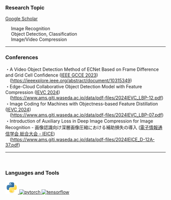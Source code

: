 
### Research Topic
[Google Scholar](https://scholar.google.co.jp/citations?user=Qs5XyiYAAAAJ)<br> 

&emsp; Image Recognition<br>
&emsp; Object Detection, Classification<br>
&emsp; Image/Video Compression<br>

---
### Conferences
・A Video Object Detection Method of ECNet Based on Frame Difference and Grid Cell Confidence
([IEEE GCCE 2023](https://www.ieee-gcce.org/2023/index.html))<br>
&emsp;(https://ieeexplore.ieee.org/abstract/document/10315349)
<br>
・Edge-Cloud Collaborative Object Detection Model with Feature Compression 
([IEVC 2024](https://www.iieej.org/en/ievc2024/))<br>
&emsp;(https://www.ams.giti.waseda.ac.jp/data/pdf-files/2024IEVC_LBP-12.pdf)
<br>
・Image Coding for Machines with Objectness-based Feature Distillation 
([IEVC 2024](https://www.iieej.org/en/ievc2024/))<br>
&emsp;(https://www.ams.giti.waseda.ac.jp/data/pdf-files/2024IEVC_LBP-07.pdf)
<br>
・Introduction of Auxiliary Loss in Deep Image Compression for Image Recognition - 画像認識向け深層画像圧縮における補助損失の導入
([電子情報通信学会 総合大会 - IEICE](https://www.ieice.org/jpn_r/activities/taikai/general/2024/en/))<br>
&emsp;(https://www.ams.giti.waseda.ac.jp/data/pdf-files/2024IEICE_D-12A-37.pdf)

---
<br>

### Languages and Tools
<p align="left"> <a href="https://www.python.org" target="_blank" rel="noreferrer"> <img src="https://raw.githubusercontent.com/devicons/devicon/master/icons/python/python-original.svg" alt="python" width="40" height="40"/> </a> <a href="https://pytorch.org/" target="_blank" rel="noreferrer"> <img src="https://www.vectorlogo.zone/logos/pytorch/pytorch-icon.svg" alt="pytorch" width="40" height="40"/> </a> <a href="https://www.tensorflow.org" target="_blank" rel="noreferrer"> <img src="https://www.vectorlogo.zone/logos/tensorflow/tensorflow-icon.svg" alt="tensorflow" width="40" height="40"/> </a> </p>

### 
